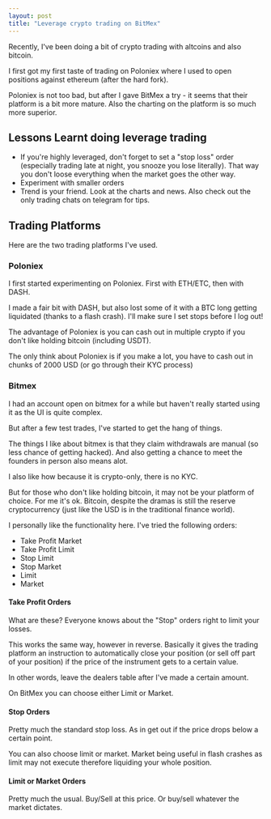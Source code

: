 ```yaml
---
layout: post
title: "Leverage crypto trading on BitMex"
---
```


Recently, I've been doing a bit of crypto trading with altcoins and also bitcoin.

I first got my first taste of trading on Poloniex where I used to open positions against ethereum (after the hard fork).

Poloniex is not too bad, but after I gave BitMex a try - it seems that their platform is a bit more mature. Also the charting on the platform is so much more superior.

## Lessons Learnt doing leverage trading

* If you're highly leveraged, don't forget to set a "stop loss" order (especially trading late at night, you snooze you lose literally). That way you don't loose everything when the market goes the other way.
* Experiment with smaller orders
* Trend is your friend. Look at the charts and news. Also check out the only trading chats on telegram for tips.


## Trading Platforms

Here are the two trading platforms I've used.

### Poloniex

I first started experimenting on Poloniex. First with ETH/ETC, then with DASH.

I made a fair bit with DASH, but also lost some of it with a BTC long getting liquidated (thanks to a flash crash). I'll make sure I set stops before I log out!

The advantage of Poloniex is you can cash out in multiple crypto if you don't like holding bitcoin (including USDT).

The only think about Poloniex is if you make a lot, you have to cash out in chunks of 2000 USD (or go through their KYC process)

### Bitmex

I had an account open on bitmex for a while but haven't really started using it as the UI is quite complex.

But after a few test trades, I've started to get the hang of things.

The things I like about bitmex is that they claim withdrawals are manual (so less chance of getting hacked). And also getting a chance to meet the founders in person also means alot.

I also like how because it is crypto-only, there is no KYC.

But for those who don't like holding bitcoin, it may not be your platform of choice. For me it's ok. Bitcoin, despite the dramas is still the reserve cryptocurrency (just like the USD is in the traditional finance world).

I personally like the functionality here. I've tried the following orders:

* Take Profit Market
* Take Profit Limit
* Stop Limit
* Stop Market
* Limit
* Market

#### Take Profit Orders

What are these? Everyone knows about the "Stop" orders right to limit your losses.

This works the same way, however in reverse. Basically it gives the trading platform an instruction to automatically close your position (or sell off part of your position) if the price of the instrument gets to a certain value.

In other words, leave the dealers table after I've made a certain amount.

On BitMex you can choose either Limit or Market.

#### Stop Orders

Pretty much the standard stop loss. As in get out if the price drops below a certain point.

You can also choose limit or market. Market being useful in flash crashes as limit may not execute therefore liquiding your whole position.

#### Limit or Market Orders

Pretty much the usual. Buy/Sell at this price. Or buy/sell whatever the market dictates.

